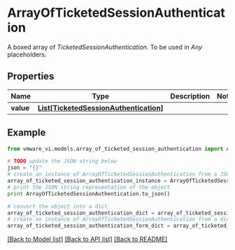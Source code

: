 # ArrayOfTicketedSessionAuthentication

A boxed array of *TicketedSessionAuthentication*. To be used in *Any* placeholders. 

## Properties
Name | Type | Description | Notes
------------ | ------------- | ------------- | -------------
**value** | [**List[TicketedSessionAuthentication]**](TicketedSessionAuthentication.md) |  | 

## Example

```python
from vmware_vi.models.array_of_ticketed_session_authentication import ArrayOfTicketedSessionAuthentication

# TODO update the JSON string below
json = "{}"
# create an instance of ArrayOfTicketedSessionAuthentication from a JSON string
array_of_ticketed_session_authentication_instance = ArrayOfTicketedSessionAuthentication.from_json(json)
# print the JSON string representation of the object
print ArrayOfTicketedSessionAuthentication.to_json()

# convert the object into a dict
array_of_ticketed_session_authentication_dict = array_of_ticketed_session_authentication_instance.to_dict()
# create an instance of ArrayOfTicketedSessionAuthentication from a dict
array_of_ticketed_session_authentication_form_dict = array_of_ticketed_session_authentication.from_dict(array_of_ticketed_session_authentication_dict)
```
[[Back to Model list]](../README.md#documentation-for-models) [[Back to API list]](../README.md#documentation-for-api-endpoints) [[Back to README]](../README.md)


